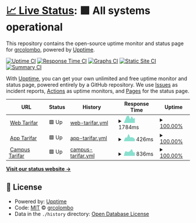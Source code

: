 # [📈 Live Status](https://grcolombo.github.io): <!--live status--> **🟩 All systems operational**

This repository contains the open-source uptime monitor and status page for [grcolombo](https://grcolombo.github.io), powered by [Upptime](https://github.com/upptime/upptime).

[![Uptime CI](https://github.com/grcolombo/status-tarifar/workflows/Uptime%20CI/badge.svg)](https://github.com/grcolombo/status-tarifar/actions?query=workflow%3A%22Uptime+CI%22)
[![Response Time CI](https://github.com/grcolombo/status-tarifar/workflows/Response%20Time%20CI/badge.svg)](https://github.com/grcolombo/status-tarifar/actions?query=workflow%3A%22Response+Time+CI%22)
[![Graphs CI](https://github.com/grcolombo/status-tarifar/workflows/Graphs%20CI/badge.svg)](https://github.com/grcolombo/status-tarifar/actions?query=workflow%3A%22Graphs+CI%22)
[![Static Site CI](https://github.com/grcolombo/status-tarifar/workflows/Static%20Site%20CI/badge.svg)](https://github.com/grcolombo/status-tarifar/actions?query=workflow%3A%22Static+Site+CI%22)
[![Summary CI](https://github.com/grcolombo/status-tarifar/workflows/Summary%20CI/badge.svg)](https://github.com/grcolombo/status-tarifar/actions?query=workflow%3A%22Summary+CI%22)

With [Upptime](https://upptime.js.org), you can get your own unlimited and free uptime monitor and status page, powered entirely by a GitHub repository. We use [Issues](https://github.com/grcolombo/status-tarifar/issues) as incident reports, [Actions](https://github.com/grcolombo/status-tarifar/actions) as uptime monitors, and [Pages](https://grcolombo.github.io) for the status page.

<!--start: status pages-->
<!-- This summary is generated by Upptime (https://github.com/upptime/upptime) -->
<!-- Do not edit this manually, your changes will be overwritten -->
<!-- prettier-ignore -->
| URL | Status | History | Response Time | Uptime |
| --- | ------ | ------- | ------------- | ------ |
| <img alt="" src="https://favicons.githubusercontent.com/web.tarifar.com" height="13"> [Web Tarifar](https://web.tarifar.com) | 🟩 Up | [web-tarifar.yml](https://github.com/grcolombo/status-tarifar/commits/HEAD/history/web-tarifar.yml) | <details><summary><img alt="Response time graph" src="./graphs/web-tarifar/response-time-week.png" height="20"> 1784ms</summary><br><a href="https://grcolombo.github.io/status-tarifar/history/web-tarifar"><img alt="Response time 1743" src="https://img.shields.io/endpoint?url=https%3A%2F%2Fraw.githubusercontent.com%2Fgrcolombo%2Fstatus-tarifar%2FHEAD%2Fapi%2Fweb-tarifar%2Fresponse-time.json"></a><br><a href="https://grcolombo.github.io/status-tarifar/history/web-tarifar"><img alt="24-hour response time 1684" src="https://img.shields.io/endpoint?url=https%3A%2F%2Fraw.githubusercontent.com%2Fgrcolombo%2Fstatus-tarifar%2FHEAD%2Fapi%2Fweb-tarifar%2Fresponse-time-day.json"></a><br><a href="https://grcolombo.github.io/status-tarifar/history/web-tarifar"><img alt="7-day response time 1784" src="https://img.shields.io/endpoint?url=https%3A%2F%2Fraw.githubusercontent.com%2Fgrcolombo%2Fstatus-tarifar%2FHEAD%2Fapi%2Fweb-tarifar%2Fresponse-time-week.json"></a><br><a href="https://grcolombo.github.io/status-tarifar/history/web-tarifar"><img alt="30-day response time 1573" src="https://img.shields.io/endpoint?url=https%3A%2F%2Fraw.githubusercontent.com%2Fgrcolombo%2Fstatus-tarifar%2FHEAD%2Fapi%2Fweb-tarifar%2Fresponse-time-month.json"></a><br><a href="https://grcolombo.github.io/status-tarifar/history/web-tarifar"><img alt="1-year response time 1743" src="https://img.shields.io/endpoint?url=https%3A%2F%2Fraw.githubusercontent.com%2Fgrcolombo%2Fstatus-tarifar%2FHEAD%2Fapi%2Fweb-tarifar%2Fresponse-time-year.json"></a></details> | <details><summary><a href="https://grcolombo.github.io/status-tarifar/history/web-tarifar">100.00%</a></summary><a href="https://grcolombo.github.io/status-tarifar/history/web-tarifar"><img alt="All-time uptime 99.92%" src="https://img.shields.io/endpoint?url=https%3A%2F%2Fraw.githubusercontent.com%2Fgrcolombo%2Fstatus-tarifar%2FHEAD%2Fapi%2Fweb-tarifar%2Fuptime.json"></a><br><a href="https://grcolombo.github.io/status-tarifar/history/web-tarifar"><img alt="24-hour uptime 100.00%" src="https://img.shields.io/endpoint?url=https%3A%2F%2Fraw.githubusercontent.com%2Fgrcolombo%2Fstatus-tarifar%2FHEAD%2Fapi%2Fweb-tarifar%2Fuptime-day.json"></a><br><a href="https://grcolombo.github.io/status-tarifar/history/web-tarifar"><img alt="7-day uptime 100.00%" src="https://img.shields.io/endpoint?url=https%3A%2F%2Fraw.githubusercontent.com%2Fgrcolombo%2Fstatus-tarifar%2FHEAD%2Fapi%2Fweb-tarifar%2Fuptime-week.json"></a><br><a href="https://grcolombo.github.io/status-tarifar/history/web-tarifar"><img alt="30-day uptime 99.95%" src="https://img.shields.io/endpoint?url=https%3A%2F%2Fraw.githubusercontent.com%2Fgrcolombo%2Fstatus-tarifar%2FHEAD%2Fapi%2Fweb-tarifar%2Fuptime-month.json"></a><br><a href="https://grcolombo.github.io/status-tarifar/history/web-tarifar"><img alt="1-year uptime 99.92%" src="https://img.shields.io/endpoint?url=https%3A%2F%2Fraw.githubusercontent.com%2Fgrcolombo%2Fstatus-tarifar%2FHEAD%2Fapi%2Fweb-tarifar%2Fuptime-year.json"></a></details>
| <img alt="" src="https://favicons.githubusercontent.com/app.tarifar.com" height="13"> [App Tarifar](https://app.tarifar.com) | 🟩 Up | [app-tarifar.yml](https://github.com/grcolombo/status-tarifar/commits/HEAD/history/app-tarifar.yml) | <details><summary><img alt="Response time graph" src="./graphs/app-tarifar/response-time-week.png" height="20"> 426ms</summary><br><a href="https://grcolombo.github.io/status-tarifar/history/app-tarifar"><img alt="Response time 432" src="https://img.shields.io/endpoint?url=https%3A%2F%2Fraw.githubusercontent.com%2Fgrcolombo%2Fstatus-tarifar%2FHEAD%2Fapi%2Fapp-tarifar%2Fresponse-time.json"></a><br><a href="https://grcolombo.github.io/status-tarifar/history/app-tarifar"><img alt="24-hour response time 220" src="https://img.shields.io/endpoint?url=https%3A%2F%2Fraw.githubusercontent.com%2Fgrcolombo%2Fstatus-tarifar%2FHEAD%2Fapi%2Fapp-tarifar%2Fresponse-time-day.json"></a><br><a href="https://grcolombo.github.io/status-tarifar/history/app-tarifar"><img alt="7-day response time 426" src="https://img.shields.io/endpoint?url=https%3A%2F%2Fraw.githubusercontent.com%2Fgrcolombo%2Fstatus-tarifar%2FHEAD%2Fapi%2Fapp-tarifar%2Fresponse-time-week.json"></a><br><a href="https://grcolombo.github.io/status-tarifar/history/app-tarifar"><img alt="30-day response time 439" src="https://img.shields.io/endpoint?url=https%3A%2F%2Fraw.githubusercontent.com%2Fgrcolombo%2Fstatus-tarifar%2FHEAD%2Fapi%2Fapp-tarifar%2Fresponse-time-month.json"></a><br><a href="https://grcolombo.github.io/status-tarifar/history/app-tarifar"><img alt="1-year response time 432" src="https://img.shields.io/endpoint?url=https%3A%2F%2Fraw.githubusercontent.com%2Fgrcolombo%2Fstatus-tarifar%2FHEAD%2Fapi%2Fapp-tarifar%2Fresponse-time-year.json"></a></details> | <details><summary><a href="https://grcolombo.github.io/status-tarifar/history/app-tarifar">100.00%</a></summary><a href="https://grcolombo.github.io/status-tarifar/history/app-tarifar"><img alt="All-time uptime 99.99%" src="https://img.shields.io/endpoint?url=https%3A%2F%2Fraw.githubusercontent.com%2Fgrcolombo%2Fstatus-tarifar%2FHEAD%2Fapi%2Fapp-tarifar%2Fuptime.json"></a><br><a href="https://grcolombo.github.io/status-tarifar/history/app-tarifar"><img alt="24-hour uptime 100.00%" src="https://img.shields.io/endpoint?url=https%3A%2F%2Fraw.githubusercontent.com%2Fgrcolombo%2Fstatus-tarifar%2FHEAD%2Fapi%2Fapp-tarifar%2Fuptime-day.json"></a><br><a href="https://grcolombo.github.io/status-tarifar/history/app-tarifar"><img alt="7-day uptime 100.00%" src="https://img.shields.io/endpoint?url=https%3A%2F%2Fraw.githubusercontent.com%2Fgrcolombo%2Fstatus-tarifar%2FHEAD%2Fapi%2Fapp-tarifar%2Fuptime-week.json"></a><br><a href="https://grcolombo.github.io/status-tarifar/history/app-tarifar"><img alt="30-day uptime 99.95%" src="https://img.shields.io/endpoint?url=https%3A%2F%2Fraw.githubusercontent.com%2Fgrcolombo%2Fstatus-tarifar%2FHEAD%2Fapi%2Fapp-tarifar%2Fuptime-month.json"></a><br><a href="https://grcolombo.github.io/status-tarifar/history/app-tarifar"><img alt="1-year uptime 99.99%" src="https://img.shields.io/endpoint?url=https%3A%2F%2Fraw.githubusercontent.com%2Fgrcolombo%2Fstatus-tarifar%2FHEAD%2Fapi%2Fapp-tarifar%2Fuptime-year.json"></a></details>
| <img alt="" src="https://favicons.githubusercontent.com/campus.tarifar.com" height="13"> [Campus Tarifar](http://campus.tarifar.com/) | 🟩 Up | [campus-tarifar.yml](https://github.com/grcolombo/status-tarifar/commits/HEAD/history/campus-tarifar.yml) | <details><summary><img alt="Response time graph" src="./graphs/campus-tarifar/response-time-week.png" height="20"> 836ms</summary><br><a href="https://grcolombo.github.io/status-tarifar/history/campus-tarifar"><img alt="Response time 852" src="https://img.shields.io/endpoint?url=https%3A%2F%2Fraw.githubusercontent.com%2Fgrcolombo%2Fstatus-tarifar%2FHEAD%2Fapi%2Fcampus-tarifar%2Fresponse-time.json"></a><br><a href="https://grcolombo.github.io/status-tarifar/history/campus-tarifar"><img alt="24-hour response time 638" src="https://img.shields.io/endpoint?url=https%3A%2F%2Fraw.githubusercontent.com%2Fgrcolombo%2Fstatus-tarifar%2FHEAD%2Fapi%2Fcampus-tarifar%2Fresponse-time-day.json"></a><br><a href="https://grcolombo.github.io/status-tarifar/history/campus-tarifar"><img alt="7-day response time 836" src="https://img.shields.io/endpoint?url=https%3A%2F%2Fraw.githubusercontent.com%2Fgrcolombo%2Fstatus-tarifar%2FHEAD%2Fapi%2Fcampus-tarifar%2Fresponse-time-week.json"></a><br><a href="https://grcolombo.github.io/status-tarifar/history/campus-tarifar"><img alt="30-day response time 841" src="https://img.shields.io/endpoint?url=https%3A%2F%2Fraw.githubusercontent.com%2Fgrcolombo%2Fstatus-tarifar%2FHEAD%2Fapi%2Fcampus-tarifar%2Fresponse-time-month.json"></a><br><a href="https://grcolombo.github.io/status-tarifar/history/campus-tarifar"><img alt="1-year response time 852" src="https://img.shields.io/endpoint?url=https%3A%2F%2Fraw.githubusercontent.com%2Fgrcolombo%2Fstatus-tarifar%2FHEAD%2Fapi%2Fcampus-tarifar%2Fresponse-time-year.json"></a></details> | <details><summary><a href="https://grcolombo.github.io/status-tarifar/history/campus-tarifar">100.00%</a></summary><a href="https://grcolombo.github.io/status-tarifar/history/campus-tarifar"><img alt="All-time uptime 99.95%" src="https://img.shields.io/endpoint?url=https%3A%2F%2Fraw.githubusercontent.com%2Fgrcolombo%2Fstatus-tarifar%2FHEAD%2Fapi%2Fcampus-tarifar%2Fuptime.json"></a><br><a href="https://grcolombo.github.io/status-tarifar/history/campus-tarifar"><img alt="24-hour uptime 100.00%" src="https://img.shields.io/endpoint?url=https%3A%2F%2Fraw.githubusercontent.com%2Fgrcolombo%2Fstatus-tarifar%2FHEAD%2Fapi%2Fcampus-tarifar%2Fuptime-day.json"></a><br><a href="https://grcolombo.github.io/status-tarifar/history/campus-tarifar"><img alt="7-day uptime 100.00%" src="https://img.shields.io/endpoint?url=https%3A%2F%2Fraw.githubusercontent.com%2Fgrcolombo%2Fstatus-tarifar%2FHEAD%2Fapi%2Fcampus-tarifar%2Fuptime-week.json"></a><br><a href="https://grcolombo.github.io/status-tarifar/history/campus-tarifar"><img alt="30-day uptime 99.91%" src="https://img.shields.io/endpoint?url=https%3A%2F%2Fraw.githubusercontent.com%2Fgrcolombo%2Fstatus-tarifar%2FHEAD%2Fapi%2Fcampus-tarifar%2Fuptime-month.json"></a><br><a href="https://grcolombo.github.io/status-tarifar/history/campus-tarifar"><img alt="1-year uptime 99.95%" src="https://img.shields.io/endpoint?url=https%3A%2F%2Fraw.githubusercontent.com%2Fgrcolombo%2Fstatus-tarifar%2FHEAD%2Fapi%2Fcampus-tarifar%2Fuptime-year.json"></a></details>

<!--end: status pages-->

[**Visit our status website →**](https://grcolombo.github.io)

## 📄 License

- Powered by: [Upptime](https://github.com/upptime/upptime)
- Code: [MIT](./LICENSE) © [grcolombo](https://grcolombo.github.io)
- Data in the `./history` directory: [Open Database License](https://opendatacommons.org/licenses/odbl/1-0/)
